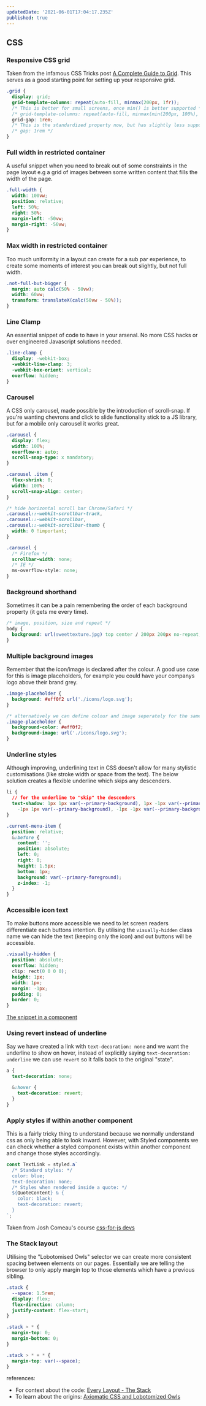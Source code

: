 ```yaml
---
updatedDate: '2021-06-01T17:04:17.235Z'
published: true
---
```


## CSS

### Responsive CSS grid

Taken from the infamous CSS Tricks post [A Complete Guide to Grid](https://css-tricks.com/snippets/css/complete-guide-grid/). This serves as a good starting point for setting up your responsive grid.

```css
.grid {
  display: grid;
  grid-template-columns: repeat(auto-fill, minmax(200px, 1fr));
  /* This is better for small screens, once min() is better supported */
  /* grid-template-columns: repeat(auto-fill, minmax(min(200px, 100%), 1fr)); */
  grid-gap: 1rem;
  /* This is the standardized property now, but has slightly less support */
  /* gap: 1rem */
}
```

### Full width in restricted container

A useful snippet when you need to break out of some constraints in the page layout e.g a grid of images between some written content that fills the width of the page.

```css
.full-width {
  width: 100vw;
  position: relative;
  left: 50%;
  right: 50%;
  margin-left: -50vw;
  margin-right: -50vw;
}
```

### Max width in restricted container

Too much uniformity in a layout can create for a sub par experience, to create some moments of interest you can break out slightly, but not full width.

```css
.not-full-but-bigger {
  margin: auto calc(50% - 50vw);
  width: 60vw;
  transform: translateX(calc(50vw - 50%));
}
```

### Line Clamp

An essential snippet of code to have in your arsenal. No more CSS hacks or over engineered Javascript solutions needed.

```css
.line-clamp {
  display: -webkit-box;
  -webkit-line-clamp: 3;
  -webkit-box-orient: vertical;
  overflow: hidden;
}
```

### Carousel

A CSS only carousel, made possible by the introduction of scroll-snap. If you're wanting chevrons and click to slide functionality stick to a JS library, but for a mobile only carousel it works great.

```css
.carousel {
  display: flex;
  width: 100%;
  overflow-x: auto;
  scroll-snap-type: x mandatory;
}

.carousel .item {
  flex-shrink: 0;
  width: 100%;
  scroll-snap-align: center;
}

/* hide horizontal scroll bar Chrome/Safari */
.carousel::-webkit-scrollbar-track,
.carousel::-webkit-scrollbar,
.carousel::-webkit-scrollbar-thumb {
  width: 0 !important;
}

.carousel {
  /* Firefox */
  scrollbar-width: none;
  /* IE */
  ms-overflow-style: none;
}
```

### Background shorthand

Sometimes it can be a pain remembering the order of each background property (it gets me every time).

```css
/* image, position, size and repeat */
body {
  background: url(sweettexture.jpg) top center / 200px 200px no-repeat;
}
```

### Multiple background images

Remember that the icon/image is declared after the colour. A good use case for this is image placeholders, for example you could have your companys logo above their brand grey.

```css
.image-placeholder {
  background: #eff0f2 url('./icons/logo.svg');
}

/* alternatively we can define colour and image seperately for the same effect */
.image-placeholder {
  background-color: #eff0f2;
  background-image: url('./icons/logo.svg');
}
```

### Underline styles

Although improving, underlining text in CSS doesn't allow for many stylistic customisations (like stroke width or space from the text). The below solution creates a flexible underline which skips any descenders.

```css
li {
  // for the underline to "skip" the descenders
  text-shadow: 1px 1px var(--primary-background), 1px -1px var(--primary-background),
    -1px 1px var(--primary-background), -1px -1px var(--primary-background);
}

.current-menu-item {
  position: relative;
  &:before {
    content: '';
    position: absolute;
    left: 0;
    right: 0;
    height: 1.5px;
    bottom: 1px;
    background: var(--primary-foreground);
    z-index: -1;
  }
}
```

### Accessible icon text

To make buttons more accessible we need to let screen readers differentiate each buttons intention. By utilising the `visually-hidden` class name we can hide the text (keeping only the icon) and out buttons will be accessible.

```css
.visually-hidden {
  position: absolute;
  overflow: hidden;
  clip: rect(0 0 0 0);
  height: 1px;
  width: 1px;
  margin: -1px;
  padding: 0;
  border: 0;
}
```

[The snippet in a component](https://www.joshwcomeau.com/snippets/react-components/visually-hidden/)

### Using revert instead of underline

Say we have created a link with `text-decoration: none` and we want the underline to show on hover, instead of explicitly saying `text-decoration: underline` we can use `revert` so it falls back to the original "state".

```css
a {
  text-decoration: none;

  &:hover {
    text-decoration: revert;
  }
}
```

### Apply styles if within another component

This is a fairly tricky thing to understand because we normally understand css as only being able to look inward. However, with Styled components we can check whether a styled component exists within another component and change those styles accordingly.

```js
const TextLink = styled.a`
  /* Standard styles: */
  color: blue;
  text-decoration: none;
  /* Styles when rendered inside a quote: */
  ${QuoteContent} & {
    color: black;
    text-decoration: revert;
  }
`;
```

Taken from Josh Comeau's course [css-for-js devs](https://css-for-js.dev)

### The Stack layout

Utilising the "Lobotomised Owls" selector we can create more consistent spacing between elements on our pages. Essentially we are telling the browser to only apply margin top to those elements which have a previous sibling.

```css
.stack {
  --space: 1.5rem;
  display: flex;
  flex-direction: column;
  justify-content: flex-start;
}

.stack > * {
  margin-top: 0;
  margin-bottom: 0;
}

.stack > * + * {
  margin-top: var(--space);
}
```

references:

- For context about the code: [Every Layout - The Stack](https://every-layout.dev/layouts/stack/)
- To learn about the origins: [Axiomatic CSS and Lobotomized Owls](https://alistapart.com/article/axiomatic-css-and-lobotomized-owls/)
